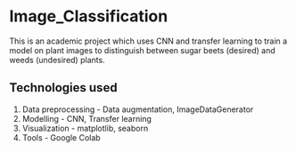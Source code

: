 # Image_Classification

This is an academic project which uses CNN and transfer learning to train a model on plant images to distinguish between sugar beets (desired) and weeds (undesired) plants.

## Technologies used
1. Data preprocessing - Data augmentation, ImageDataGenerator
2. Modelling - CNN, Transfer learning
3. Visualization - matplotlib, seaborn
4. Tools - Google Colab
